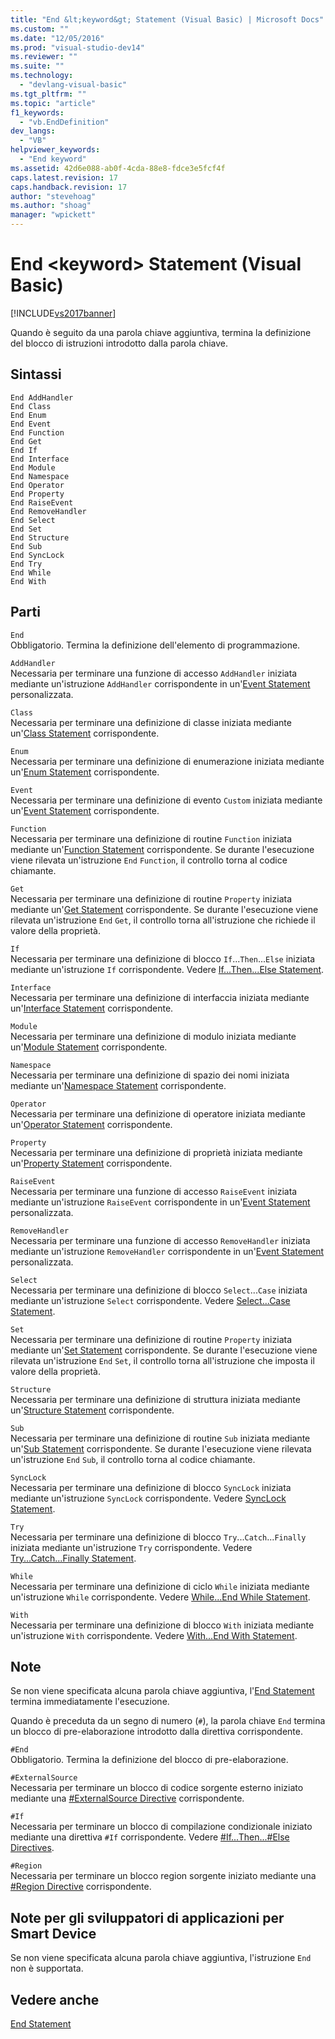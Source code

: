 ```yaml
---
title: "End &lt;keyword&gt; Statement (Visual Basic) | Microsoft Docs"
ms.custom: ""
ms.date: "12/05/2016"
ms.prod: "visual-studio-dev14"
ms.reviewer: ""
ms.suite: ""
ms.technology: 
  - "devlang-visual-basic"
ms.tgt_pltfrm: ""
ms.topic: "article"
f1_keywords: 
  - "vb.EndDefinition"
dev_langs: 
  - "VB"
helpviewer_keywords: 
  - "End keyword"
ms.assetid: 42d6e088-ab0f-4cda-88e8-fdce3e5fcf4f
caps.latest.revision: 17
caps.handback.revision: 17
author: "stevehoag"
ms.author: "shoag"
manager: "wpickett"
---
```

# End &lt;keyword&gt; Statement (Visual Basic)
[!INCLUDE[vs2017banner](../../../csharp/includes/vs2017banner.md)]

Quando è seguito da una parola chiave aggiuntiva, termina la definizione del blocco di istruzioni introdotto dalla parola chiave.  
  
## Sintassi  
  
```  
End AddHandler  
End Class   
End Enum   
End Event   
End Function   
End Get   
End If   
End Interface   
End Module   
End Namespace   
End Operator   
End Property   
End RaiseEvent  
End RemoveHandler  
End Select   
End Set   
End Structure   
End Sub   
End SyncLock   
End Try   
End While   
End With  
```  
  
## Parti  
 `End`  
 Obbligatorio.  Termina la definizione dell'elemento di programmazione.  
  
 `AddHandler`  
 Necessaria per terminare una funzione di accesso `AddHandler` iniziata mediante un'istruzione `AddHandler` corrispondente in un'[Event Statement](../../../visual-basic/language-reference/statements/event-statement.md) personalizzata.  
  
 `Class`  
 Necessaria per terminare una definizione di classe iniziata mediante un'[Class Statement](../../../visual-basic/language-reference/statements/class-statement.md) corrispondente.  
  
 `Enum`  
 Necessaria per terminare una definizione di enumerazione iniziata mediante un'[Enum Statement](../../../visual-basic/language-reference/statements/enum-statement.md) corrispondente.  
  
 `Event`  
 Necessaria per terminare una definizione di evento `Custom` iniziata mediante un'[Event Statement](../../../visual-basic/language-reference/statements/event-statement.md) corrispondente.  
  
 `Function`  
 Necessaria per terminare una definizione di routine `Function` iniziata mediante un'[Function Statement](../../../visual-basic/language-reference/statements/function-statement.md) corrispondente.  Se durante l'esecuzione viene rilevata un'istruzione `End` `Function`, il controllo torna al codice chiamante.  
  
 `Get`  
 Necessaria per terminare una definizione di routine `Property` iniziata mediante un'[Get Statement](../../../visual-basic/language-reference/statements/get-statement.md) corrispondente.  Se durante l'esecuzione viene rilevata un'istruzione `End` `Get`, il controllo torna all'istruzione che richiede il valore della proprietà.  
  
 `If`  
 Necessaria per terminare una definizione di blocco `If`...`Then`...`Else` iniziata mediante un'istruzione `If` corrispondente.  Vedere [If...Then...Else Statement](../../../visual-basic/language-reference/statements/if-then-else-statement.md).  
  
 `Interface`  
 Necessaria per terminare una definizione di interfaccia iniziata mediante un'[Interface Statement](../../../visual-basic/language-reference/statements/interface-statement.md) corrispondente.  
  
 `Module`  
 Necessaria per terminare una definizione di modulo iniziata mediante un'[Module Statement](../../../visual-basic/language-reference/statements/module-statement.md) corrispondente.  
  
 `Namespace`  
 Necessaria per terminare una definizione di spazio dei nomi iniziata mediante un'[Namespace Statement](../../../visual-basic/language-reference/statements/namespace-statement.md) corrispondente.  
  
 `Operator`  
 Necessaria per terminare una definizione di operatore iniziata mediante un'[Operator Statement](../../../visual-basic/language-reference/statements/operator-statement.md) corrispondente.  
  
 `Property`  
 Necessaria per terminare una definizione di proprietà iniziata mediante un'[Property Statement](../../../visual-basic/language-reference/statements/property-statement.md) corrispondente.  
  
 `RaiseEvent`  
 Necessaria per terminare una funzione di accesso `RaiseEvent` iniziata mediante un'istruzione `RaiseEvent` corrispondente in un'[Event Statement](../../../visual-basic/language-reference/statements/event-statement.md) personalizzata.  
  
 `RemoveHandler`  
 Necessaria per terminare una funzione di accesso `RemoveHandler` iniziata mediante un'istruzione `RemoveHandler` corrispondente in un'[Event Statement](../../../visual-basic/language-reference/statements/event-statement.md) personalizzata.  
  
 `Select`  
 Necessaria per terminare una definizione di blocco `Select`...`Case` iniziata mediante un'istruzione `Select` corrispondente.  Vedere [Select...Case Statement](../../../visual-basic/language-reference/statements/select-case-statement.md).  
  
 `Set`  
 Necessaria per terminare una definizione di routine `Property` iniziata mediante un'[Set Statement](../../../visual-basic/language-reference/statements/set-statement.md) corrispondente.  Se durante l'esecuzione viene rilevata un'istruzione `End` `Set`, il controllo torna all'istruzione che imposta il valore della proprietà.  
  
 `Structure`  
 Necessaria per terminare una definizione di struttura iniziata mediante un'[Structure Statement](../../../visual-basic/language-reference/statements/structure-statement.md) corrispondente.  
  
 `Sub`  
 Necessaria per terminare una definizione di routine `Sub` iniziata mediante un'[Sub Statement](../../../visual-basic/language-reference/statements/sub-statement.md) corrispondente.  Se durante l'esecuzione viene rilevata un'istruzione `End` `Sub`, il controllo torna al codice chiamante.  
  
 `SyncLock`  
 Necessaria per terminare una definizione di blocco `SyncLock` iniziata mediante un'istruzione `SyncLock` corrispondente.  Vedere [SyncLock Statement](../../../visual-basic/language-reference/statements/synclock-statement.md).  
  
 `Try`  
 Necessaria per terminare una definizione di blocco `Try`...`Catch`...`Finally` iniziata mediante un'istruzione `Try` corrispondente.  Vedere [Try...Catch...Finally Statement](../../../visual-basic/language-reference/statements/try-catch-finally-statement.md).  
  
 `While`  
 Necessaria per terminare una definizione di ciclo `While` iniziata mediante un'istruzione `While` corrispondente.  Vedere [While...End While Statement](../../../visual-basic/language-reference/statements/while-end-while-statement.md).  
  
 `With`  
 Necessaria per terminare una definizione di blocco `With` iniziata mediante un'istruzione `With` corrispondente.  Vedere [With...End With Statement](../../../visual-basic/language-reference/statements/with-end-with-statement.md).  
  
## Note  
 Se non viene specificata alcuna parola chiave aggiuntiva, l'[End Statement](../../../visual-basic/language-reference/statements/end-statement.md) termina immediatamente l'esecuzione.  
  
 Quando è preceduta da un segno di numero \(`#`\), la parola chiave `End` termina un blocco di pre\-elaborazione introdotto dalla direttiva corrispondente.  
  
 `#End`  
 Obbligatorio.  Termina la definizione del blocco di pre\-elaborazione.  
  
 `#ExternalSource`  
 Necessaria per terminare un blocco di codice sorgente esterno iniziato mediante una [\#ExternalSource Directive](../../../visual-basic/language-reference/directives/externalsource-directive.md) corrispondente.  
  
 `#If`  
 Necessaria per terminare un blocco di compilazione condizionale iniziato mediante una direttiva `#If` corrispondente.  Vedere [\#If...Then...\#Else Directives](../../../visual-basic/language-reference/directives/if-then-else-directives.md).  
  
 `#Region`  
 Necessaria per terminare un blocco region sorgente iniziato mediante una [\#Region Directive](../../../visual-basic/language-reference/directives/region-directive.md) corrispondente.  
  
## Note per gli sviluppatori di applicazioni per Smart Device  
 Se non viene specificata alcuna parola chiave aggiuntiva, l'istruzione `End` non è supportata.  
  
## Vedere anche  
 [End Statement](../../../visual-basic/language-reference/statements/end-statement.md)
